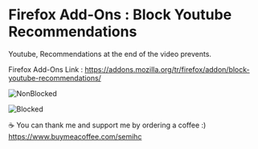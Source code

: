 # Firefox Add-Ons : Block Youtube Recommendations
Youtube, Recommendations at the end of the video prevents.

Firefox Add-Ons Link : https://addons.mozilla.org/tr/firefox/addon/block-youtube-recommendations/

![NonBlocked](https://addons.mozilla.org/user-media/previews/full/233/233974.png, "Non Blocked")

![Blocked](https://addons.mozilla.org/user-media/previews/full/233/233975.png, "Blocked")

☕ You can thank me and support me by ordering a coffee :) https://www.buymeacoffee.com/semihc
